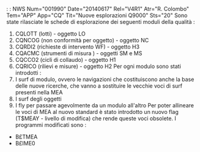  :  : NWS Num="001990" Date="20140617" Rel="V4R1" Atr="R. Colombo" Tem="APP" App="CQ" Tit="Nuove esplorazioni Q9000" Sts="20"
Sono state rilasciate le schede di esplorazione dei seguenti moduli della qualità : 
1. CQLOTT (lotti) - oggetto LO
2. CQNCOG (non conformità per oggetto) - oggetto NC
3. CQRDI2 (richieste di intervento WF) - oggetto H3
4. CQACMC (strumenti di misura ) - oggetti SM e MS
5. CQCCO2 (cicli di collaudo) - oggetto H1
6. CQRICO (rilievi e misure) - oggetto H2
Per ogni modulo sono stati introdotti : 
1. I surf di modulo, ovvero le navigazioni che costituiscono anche la base delle nuove ricerche, che
vanno a sostituire le vecchie voci di surf presenti nella MEA
2. I surf degli oggetti
3. I fly per passare agevolmente da un modulo all'altro
Per poter allineare le voci di MEA al nuovo standard  è stato introdotto un nuovo flag (T$MEAY - livello di modifica) che rende queste voci obsolete. I programmi modificati sono : 
-  B£TMEA
-  B£IME0
